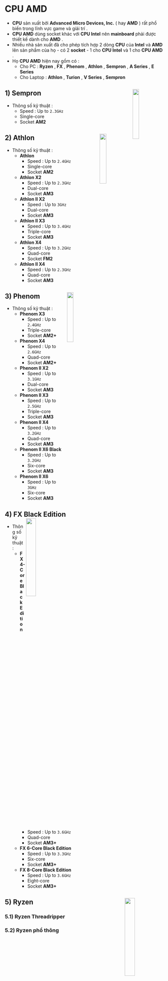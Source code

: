 # CPU AMD
- **CPU** sản xuất bởi **Advanced Micro Devices, Inc.** ( hay **AMD** ) rất phổ biến trong lĩnh vực game và giải trí .
- **CPU AMD** dùng socket khác với **CPU Intel** nên **mainboard** phải được thiết kế dành cho **AMD** .
- Nhiều nhà sản xuất đã cho phép tích hợp 2 dòng **CPU** của **Intel** và **AMD** lên sản phẩm của họ - có 2 **socket** - 1 cho **CPU Intel** và 1 cho **CPU AMD** .
- Họ **CPU AMD** hiện nay gồm có : 
    - Cho PC : **Ryzen** , **FX** , **Phenom** , **Athlon** , **Sempron** , **A Series** , **E Series**
    - Cho Laptop : **Athlon** , **Turion** , **V Series** , **Sempron**
## **1) Sempron** <img src=https://i.imgur.com/u1IdNfh.png align=right width=20%>
- Thông số kỹ thuật :
    - Speed : Up to `2.3GHz`
    - Single-core
    - Socket **AM2**
## **2) Athlon** <img src=https://i.imgur.com/Bra2sgz.png align=right width=20%>
- Thông số kỹ thuật :
    - **Athlon**
        - Speed : Up to `2.4GHz`
        - Single-core
        - Socket **AM2**
    - **Athlon X2**
        - Speed : Up to `2.3GHz`
        - Dual-core
        - Socket **AM3**
    - **Athlon II X2**
        - Speed : Up to `3GHz`
        - Dual-core
        - Socket **AM3**
    - **Athlon II X3**
        - Speed : Up to `3.4GHz`
        - Triple-core
        - Socket **AM3**
    - **Athlon X4**
        - Speed : Up to `3.2GHz`
        - Quad-core
        - Socket **FM2**
    - **Athlon II X4**
        - Speed : Up to `2.3GHz`
        - Quad-core
        - Socket **AM3**
## **3) Phenom** <img src=https://i.imgur.com/bC851sD.png align=right width=20%>
- Thông số kỹ thuật :
    - **Phenom X3**
        - Speed : Up to `2.4GHz`
        - Triple-core
        - Socket **AM2+**
    - **Phenom X4**
        - Speed : Up to `2.6GHz`
        - Quad-core
        - Socket **AM2+**
    - **Phenom II X2**
        - Speed : Up to `3.1GHz`
        - Dual-core
        - Socket **AM3**
    - **Phenom II X3**
        - Speed : Up to `2.5GHz`
        - Triple-core
        - Socket **AM3**
    - **Phenom II X4**
        - Speed : Up to `3.2GHz`
        - Quad-core
        - Socket **AM3**
    - **Phenom II X6 Black**
        - Speed : Up to `3.2GHz`
        - Six-core
        - Socket **AM3**
    - **Phenom II X6**
        - Speed : Up to `3GHz`
        - Six-core
        - Socket **AM3**
## **4) FX Black Edition** <img src=https://i.imgur.com/EyZLAhG.png align=right width=25%>
- Thông số kỹ thuật :
    - **FX 4-Core Black Edition**
        - Speed : Up to `3.6GHz`
        - Quad-core
        - Socket **AM3+**
    - **FX 6-Core Black Edition**
        - Speed : Up to `3.3GHz`
        - Six-core
        - Socket **AM3+**
    - **FX 8-Core Black Edition**
        - Speed : Up to `3.6GHz`
        - Eight-core
        - Socket **AM3+**    
## **5) Ryzen** <img src=https://i.imgur.com/KzMBUu7.png align=right width=25%>
### **5.1) Ryzen Threadripper**
### **5.2) Ryzen phổ thông**